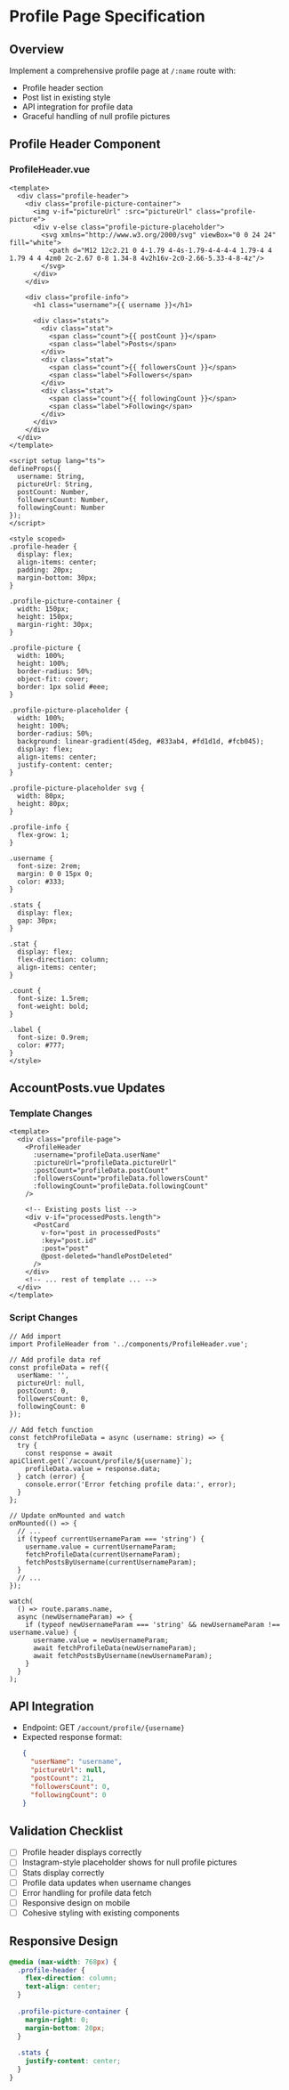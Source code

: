 # Profile Page Specification

## Overview
Implement a comprehensive profile page at `/:name` route with:
- Profile header section
- Post list in existing style
- API integration for profile data
- Graceful handling of null profile pictures

## Profile Header Component

### ProfileHeader.vue
```vue:src/frontend/thrume-frontend/src/components/ProfileHeader.vue
<template>
  <div class="profile-header">
    <div class="profile-picture-container">
      <img v-if="pictureUrl" :src="pictureUrl" class="profile-picture">
      <div v-else class="profile-picture-placeholder">
        <svg xmlns="http://www.w3.org/2000/svg" viewBox="0 0 24 24" fill="white">
          <path d="M12 12c2.21 0 4-1.79 4-4s-1.79-4-4-4-4 1.79-4 4 1.79 4 4 4zm0 2c-2.67 0-8 1.34-8 4v2h16v-2c0-2.66-5.33-4-8-4z"/>
        </svg>
      </div>
    </div>
    
    <div class="profile-info">
      <h1 class="username">{{ username }}</h1>
      
      <div class="stats">
        <div class="stat">
          <span class="count">{{ postCount }}</span>
          <span class="label">Posts</span>
        </div>
        <div class="stat">
          <span class="count">{{ followersCount }}</span>
          <span class="label">Followers</span>
        </div>
        <div class="stat">
          <span class="count">{{ followingCount }}</span>
          <span class="label">Following</span>
        </div>
      </div>
    </div>
  </div>
</template>

<script setup lang="ts">
defineProps({
  username: String,
  pictureUrl: String,
  postCount: Number,
  followersCount: Number,
  followingCount: Number
});
</script>

<style scoped>
.profile-header {
  display: flex;
  align-items: center;
  padding: 20px;
  margin-bottom: 30px;
}

.profile-picture-container {
  width: 150px;
  height: 150px;
  margin-right: 30px;
}

.profile-picture {
  width: 100%;
  height: 100%;
  border-radius: 50%;
  object-fit: cover;
  border: 1px solid #eee;
}

.profile-picture-placeholder {
  width: 100%;
  height: 100%;
  border-radius: 50%;
  background: linear-gradient(45deg, #833ab4, #fd1d1d, #fcb045);
  display: flex;
  align-items: center;
  justify-content: center;
}

.profile-picture-placeholder svg {
  width: 80px;
  height: 80px;
}

.profile-info {
  flex-grow: 1;
}

.username {
  font-size: 2rem;
  margin: 0 0 15px 0;
  color: #333;
}

.stats {
  display: flex;
  gap: 30px;
}

.stat {
  display: flex;
  flex-direction: column;
  align-items: center;
}

.count {
  font-size: 1.5rem;
  font-weight: bold;
}

.label {
  font-size: 0.9rem;
  color: #777;
}
</style>
```

## AccountPosts.vue Updates

### Template Changes
```html:src/frontend/thrume-frontend/src/views/AccountPosts.vue
<template>
  <div class="profile-page">
    <ProfileHeader
      :username="profileData.userName"
      :pictureUrl="profileData.pictureUrl"
      :postCount="profileData.postCount"
      :followersCount="profileData.followersCount"
      :followingCount="profileData.followingCount"
    />

    <!-- Existing posts list -->
    <div v-if="processedPosts.length">
      <PostCard 
        v-for="post in processedPosts" 
        :key="post.id" 
        :post="post"
        @post-deleted="handlePostDeleted"
      />
    </div>
    <!-- ... rest of template ... -->
  </div>
</template>
```

### Script Changes
```typescript:src/frontend/thrume-frontend/src/views/AccountPosts.vue
// Add import
import ProfileHeader from '../components/ProfileHeader.vue';

// Add profile data ref
const profileData = ref({
  userName: '',
  pictureUrl: null,
  postCount: 0,
  followersCount: 0,
  followingCount: 0
});

// Add fetch function
const fetchProfileData = async (username: string) => {
  try {
    const response = await apiClient.get(`/account/profile/${username}`);
    profileData.value = response.data;
  } catch (error) {
    console.error('Error fetching profile data:', error);
  }
};

// Update onMounted and watch
onMounted(() => {
  // ...
  if (typeof currentUsernameParam === 'string') {
    username.value = currentUsernameParam;
    fetchProfileData(currentUsernameParam);
    fetchPostsByUsername(currentUsernameParam);
  }
  // ...
});

watch(
  () => route.params.name,
  async (newUsernameParam) => {
    if (typeof newUsernameParam === 'string' && newUsernameParam !== username.value) {
      username.value = newUsernameParam;
      await fetchProfileData(newUsernameParam);
      await fetchPostsByUsername(newUsernameParam);
    }
  }
);
```

## API Integration
- Endpoint: GET `/account/profile/{username}`
- Expected response format:
  ```json
  {
    "userName": "username",
    "pictureUrl": null,
    "postCount": 21,
    "followersCount": 0,
    "followingCount": 0
  }
  ```

## Validation Checklist
- [ ] Profile header displays correctly
- [ ] Instagram-style placeholder shows for null profile pictures
- [ ] Stats display correctly
- [ ] Profile data updates when username changes
- [ ] Error handling for profile data fetch
- [ ] Responsive design on mobile
- [ ] Cohesive styling with existing components

## Responsive Design
```css
@media (max-width: 768px) {
  .profile-header {
    flex-direction: column;
    text-align: center;
  }
  
  .profile-picture-container {
    margin-right: 0;
    margin-bottom: 20px;
  }
  
  .stats {
    justify-content: center;
  }
}